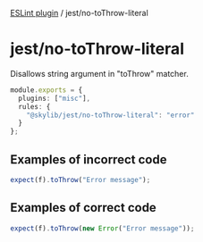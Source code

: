 [ESLint plugin](https://ilyub.github.io/eslint-plugin/) / jest/no-toThrow-literal

# jest/no-toThrow-literal

Disallows string argument in "toThrow" matcher.

```ts
module.exports = {
  plugins: ["misc"],
  rules: {
    "@skylib/jest/no-toThrow-literal": "error"
  }
};
```

## Examples of incorrect code

```ts
expect(f).toThrow("Error message");
```

## Examples of correct code

```ts
expect(f).toThrow(new Error("Error message"));
```